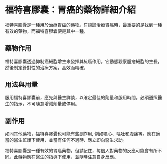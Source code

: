 # 福特喜膠囊：胃癌的藥物詳細介紹

福特喜膠囊是一種用於治療胃癌的藥物。在談論治療胃癌時，最重要的是找到一種有效的藥物，而福特喜膠囊便是其中一種。

## 藥物作用

福特喜膠囊透過抑制癌細胞增生來發揮其抗癌作用。它動態觀察腫瘤細胞的生長，然後制定針對性的治療方案，高效而精確。

## 用法與用量

服用福特喜膠囊前，應先與醫生詳談，以確定最佳的劑量和服用時間。必須遵照醫生的指示，不可隨意增減劑量或停用。

## 副作用

如同其他藥物，福特喜膠囊也可能有些副作用, 例如噁心、嘔吐和腹痛等。應在適當的醫生監護下使用，並當有任何不適時，應立即向醫生求助。

福特喜膠囊是一種有效的胃癌藥物，但請記住，每個人對藥物的反應可能會有所不同。此藥物應在醫生的指導下使用，並隨時注意自身反應。